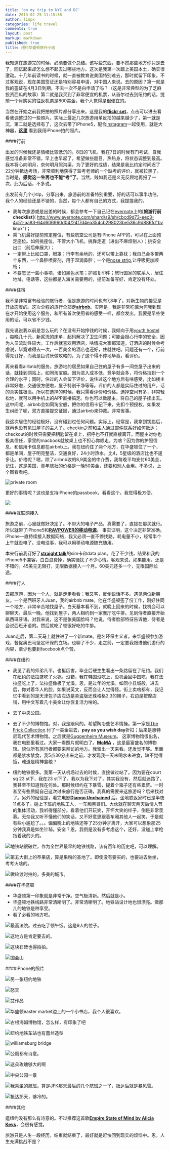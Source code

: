 ```yaml
---
title: 'on my trip to NYC and DC'
date: 2013-02-25 11:15:58
author: linpx
categories: life travel
comments: true
layout: post
markup: markdown
published: true
title: 纽约华盛顿旅行小结
---
```

我知道在旅游完的时候，必须要做个总结。该写些东西，要不然那些地方你只是去了，回忆起来却怎么想不起去过哪些地方。这次是我第一次踏上美国本土，确实很激动。十几年前读书的时候，就一直被教育说美国特别难去，那时就留下印象。不过客观说，现在美国签证还是特别容易申请，对中国人来说。去的原因？第一就是我的签证在4月3日到期，不去一次不是白申请了吗？（这是非常典型的为了芝麻投资西瓜的故事）第二就是我买到了非常便宜的机票，从首尔过去到纽约的话，提前一个月购买的往返机票是800美金，我个人觉得是很便宜的。

当然在开始之前我把拍的照片都分享出来。这是我的[**flickr set**](
http://www.flickr.com/photos/pennyg/sets/72157632821892800/ "photo by
5D2")，点击可以进去看看我调整过的一些照片。实际上最近几次旅游用单反拍的越来越少了，第一就是沉，第二就是选择有了，这次去带了iPhone5，配合[instagram](
http://instagram.com/)一起使用，就是大神器，**[这里](http://instagram.com/linpx)**
看到我用iPhone拍的照片。<!--more-->

####行前

出发的时候我还是情绪比较低沉的。8日的飞机，我在7日的时候有门考试，自我感觉准备非常不错，早上也早起了，希望做些题目，热热身，将状态调整到最高。我本将心向明月，奈何明月照沟渠，为了更好的成绩，结果是我比约定时间迟了22分钟抵达考场，非常顺利地获得了监考老师的一个缺考的评价，就被拉黑了。当时是，**感觉这一生再也不能“考”了**。当然，贱如我还是义无反顾地再报了一次，此为后话，不多说。

出发前有几个小tip，分享出来。旅游前的准备特别重要，好的话可以事半功倍。我个人的经验还是不错的，当然，每个人都有自己的方式，我提提我的。

- 我每次旅游或是出差的时候，都会参考一下自己记在[evernote](http://www.evernote.com
)上的[**旅游行前checklist**](
http://www.evernote.com/shard/s9/sh/cbcd9d73-eec3-4c51-aa83-64d606960d04/24f7d4ea354cb298023be536c9d886fd"by
linpx")；
- 乘飞机最好提前预定座位，有些航空公司是有iPhone
APP的，可以在上面预定座位。如何挑座位，不管大小飞机，挑靠走道（进出不麻烦别人）；挑安全出口（前后伸展大）；
- 一定带上比如口罩，眼罩；行李有余地的，还可以带上靠枕；我自己会多带两个东西，一个鼻腔喷雾剂，用于湿润鼻腔；一个是[nose strip](
http://www.breatheright.com/your-right-to-breathe-right),让呼吸更加顺畅；
- 不要忘记一些小事项，诸如黑色水笔；护照复印件；旅行国家的联系人，居住地址，电话等，这些都是入海关需要用的，提前准备写好，肯定没有坏处。

####住宿

我不是非常富有经验的旅行者，但是旅游的时间也有7,8年了。对新生物的接受是开放态度的。这次全程的旅行全部走[**airbnb**](
http://www.airbnb.com
)。实际是，我是非常吃惊为何我到现在才开始使用这个服务，和所有首次使用者的感受一样，都会发出，我要是早些使用的话，可以省不少钱。

我先说说我以前是怎么玩的？在没有开始挣钱的时候，我倾向于用[youth hostel](http://www.hihostels.com/)
，每晚几十元，新浆洗的床单，起码解决了卫生问题；可能会担心行李的安全，因为人员流动性较大。工作后就喜欢用酒店，啥情况大家都知道，订酒店的时候会考虑说，毕竟难得去一次，一百美金的酒店也还好，住就住吧。问题还有一个，行前得先订好，而我是巨讨厌做攻略的，为了这个得不停地毕竟，看评价。

再来看看airbnb的服务。旅游地的居民如果自己住的屋子有多一间空屋子出来的话，就挂到网站上，如同淘宝般。因为进入成本低，竞争就会多，将价格拉到一个合理的水平；同时，住过的人会留下评价，说住过这个地方后有啥感受，比如楼主非常好啦，交通很方便啦，屋子特别干净等等。评价的人都是实际住过的用户，话的真实性极高。所以在选择的时候，我只需看评价和价格。选择空间有多，非常轻松地，就可以用手机上的APP直接搞定。你也可以做屋主，将自己的屋子挂出去。这中间呢，airbnb会如同淘宝般，把你的信用卡记下来，先扣个预授权。如果发生纠纷了呢，双方直接提交证据，通过airbnb来仲裁。非常省事。

我这次居住的经验极好，没有碰到过任何问题。实际上，经常是，我拿到钥匙后，就再也没有见过屋子的主人了。checkin之前和主人通过邮件联系好如何抵达；checkout的时候只需要把钥匙留在桌上，招呼也不打就直接离开。而屋主对你也极其信任，家里的macbook就放桌上也不担心你顺走，为啥？因为你的护照信息，和信用卡信息都在airbnb上。我在纽约住了两个地方，在华盛顿住了一个，都是单间，屋子明亮整洁，交通良好，24小时热水。比4，5星级的酒店比也不遑多让。价格呢？嗯，除了airbnb收的8,9美金的中介费，我每晚平均支付60美金，记住，这是美国，青年旅社的价格是一晚50美金，还要和别人合用。不多说，上个图看看吧。

![](https://a0.muscache.com/pictures/6239350/large.jpg "private room")

更好的事情呢？这也是支持iPhone的passbook，看看这个。我觉得极方便。

![](http://farm9.staticflickr.com/8528/8504890991_b513123c29_z.jpg)

####互联网接入

旅游之前，心里就做好决定了。不带大的电子产品，真需要了，直接在那买就行。所以就带了iPhone5和[**RAVPOWER的移动电源**](
http://www.ravpower.com/ravpower-dynamo-on-the-go-rp-pb07-super-high-capacity-power-bank-10000mah-capacity-1a-and-2a-dual-usb-output-for-ipod-iphone-smartphones-digital-cameras-tablets-and-e-books.html)。
事实证明，这个决定非常准确。iPhone一直持续接入数据网络，我又必须一直不停找路，耗电量不小，经常半个上午就没电了。没电没事，我可以用移动电源随充随用。

本来行前我订好了[**straight talk**](http://www.straighttalk.com)的sim卡和data
plan。花了不少钱，结果和我的iPhone5不兼容，白白浪费掉，确实骚扰了不少心情。客观来说，如果能用，还是不错的。45美元无限打，无限数据接入一个月。60美元还多一个，无限国际长途。

####行人

去那旅游，因为一个人，就是走走看看；我又宅，反倒说话不多。遇见两位新朋友。一个是西班牙人Juan，我的airbnb
mate。他在华盛顿签了份工作，刚好住同一个地方，非常辛苦地找屋子。白天基本看不到，就晚上回来的时候，找机会可以聊聊天。最后一晚，他找到屋子，两人相约到一家餐厅吃牛排。见到侍者直接开始飙西班牙语。对我来说，这不是张美国脸吗？他说，侍者脸部特征告诉他，侍者是会说西班牙语的。然后就吃了顿很好吃的牛排。

Juan走后，第二天马上就住进了一个新mate。是名环保主义者。来华盛顿参加游戏，督促奥巴马坚定环保的立场。也聊了不少，走之前，一定要我跟进他们游行的内容，至少也要到facebook点个赞。

####在纽约

- 我见了我的师弟凡平。也挺厉害，毕业后硬生生看出一条路留在了纽约。我们在纽约的法拉盛吃了火锅。没错，我在韩国没吃上，没机会回中国吃，我在法拉盛吃上了。法拉盛像极了尤溪，恩，是过年的尤溪。如同小县城般，进去后，你对着华人的脸，如果说英文，反而会让人觉得怪。街上卖啥都有，我记忆中看到的是天津包子店左边是卖盗版还珠格格2,3的摊子，右边是按摩店铺，用中文写着几十美金让你恢复活力啥的。

- 去了中央公园。

- 去了不少的博物馆。对，我是跟风的。希望陶冶些艺术情操。第一家是[The Frick Collection](
http://www.frick.org/).付了一美金进去，**pay as you wish
day**折扣；后来是惠特尼现代艺术博物馆。之后就是[Guggenheim Museum](http://www.guggenheim.org/)。
这家博物馆很出名，我在电影里看过。大家一看照片就明白了。[**MoMA**](http://www.moma.org/)
，这是最富盛名的博物馆。貌似所有旅行者都要来拜访的地方。我留出一天来看。还发觉不够。里面都是禁水禁食，我5点30分出来之前，才发现我一天未喝水未进食，缺不觉得饿，难道是精神食粮？

- 纽约地铁很多。我第一天从机场过去的时候，直接做过站了。因为要在court sq 23 st下，我在23
st下了。我以为我下对了，其实我没有，然后就迷路了，我甚至不知道我在何处。那时候纽约在下暴雪，提着个箱子还有些累赘。一时甚至有些质疑自己这次过来旅行是否正确，我真的需要来这旅游吗？后来找对了。另外的经验是，看完电影[**Django Unchained**](http://www.imdb.com/title/tt1853728/)
后，坐地铁返家时已是半夜11点多了。碰上下班的地铁工人，一车厢黑哥们。大伙就在聊天两天后情人节的集体活动，我听得懂部分。看着他们开玩笑，开怀大笑的样子，倒是非常羡慕。无奈我又听不懂他们的笑话，又不好意思跟着车厢其他人一起笑，于是就有些小尴尬了。。。偏偏晚上的地铁还等了25分钟才离开，大家可以想象那25分钟我真是如坐针毡。安全？恩，我倒是没有多考虑这个，还好，没碰上拿枪指着我的头的。

![地铁站很破烂，作为全世界最早的地铁线路，该有百年的历史吧，可以理解。](
http://farm9.staticflickr.com/8371/8493955465_d4e866f686_b.jpg)

![第五大街上的苹果店，算是果粉的圣地了。即使没有要买的，也要进去坐坐，考考火啥的。](
http://farm9.staticflickr.com/8229/8495052390_368536312a_b.jpg)

![做轮渡时拍的，多美的城市。](
http://farm9.staticflickr.com/8093/8493949355_8268b4f761_b.jpg)


####在华盛顿

- 华盛顿第一印象就是非常干净。空气极清新。然后就是小。
- 华盛顿地铁线路非常清晰明了。非常清晰明了。地铁站设计地也很漂亮。做那儿的地铁是种享受。
- 看了必看的地方吧。

![最高法院。过去吃了顿午饭。这是9人的位子。](
http://farm9.staticflickr.com/8376/8493947563_4b1112b4e5_b.jpg)

![这地方是肯定要去的。](http://farm9.staticflickr.com/8377/8495041618_cd7b814d62_b.jpg
)

![这块石碑也得拍拍。](http://farm9.staticflickr.com/8233/8493942755_95201b700f_b.jpg)

![国会山](http://farm9.staticflickr.com/8530/8493942569_0a380b5d81_b.jpg)


####iPhone的照片

![另一张纽约地铁](
http://distilleryimage2.s3.amazonaws.com/27b502f4788e11e2bee422000a9f14ea_7.jpg
)

![怒天](
http://distilleryimage7.s3.amazonaws.com/2a7c040477be11e2ad7a22000a9f3090_7.jpg
)

![艾作品](
http://distilleryimage2.s3.amazonaws.com/f9c63e5a77b411e29a8f22000a9f195b_7.jpg
)

![华盛顿easter market边上的一个小书店，我个人很喜欢。](
http://distilleryimage6.s3.amazonaws.com/98e5724a76b011e286a922000a1fb703_7.jpg
)

![古根海姆博物馆，怎么样，有印象了吧](
http://distilleryimage4.s3.amazonaws.com/42190cf0754911e2bcc122000a1fa49d_7.jpg
)

![纽约地铁车站也有蕾丝造型](
http://distilleryimage6.s3.amazonaws.com/7b71bd9c754111e2a2fe22000a1f8ce3_7.jpg
)

![williamsburg bridge](
http://distilleryimage9.s3.amazonaws.com/97502d68749311e2a84922000a1f8c0f_7.jpg
)

![公厕都有诗意。](
http://distilleryimage3.s3.amazonaws.com/baee897c748e11e2945c22000a1fb1eb_7.jpg
)

![这朵玫瑰够大的啊](
http://distilleryimage6.s3.amazonaws.com/47ec2c82748d11e29ad022000a1f9a79_7.jpg
)

![中央公园一景](
http://distilleryimage9.s3.amazonaws.com/a982c9d872cb11e2a8b522000a9f3cba_7.jpg
)

![我乘坐的航班。算是JFK那天最后的几个航班之一了，抵达后就是暴风雪。](
http://distilleryimage8.s3.amazonaws.com/1f934928725811e2934722000a9f3cae_7.jpg
)

![抵达那天，够冷的。](
http://distilleryimage9.s3.amazonaws.com/141aeace725811e2adfe22000a1fbd6c_7.jpg
)

####其他

逛纽约没有那么有诗意的。不过推荐这首歌[**Empire State of Mind by Alicia Keys**](
http://open.spotify.com/track/5sra5UY6sD658OabHL3QtI)，会很有感觉。

旅游只是人生一段经历。结束就结束了，最好就是赶快回到现实的烦恼中。恩，人生充满挑战不是？
